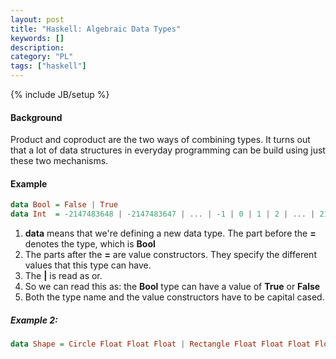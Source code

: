 ```yaml
--- 
layout: post 
title: "Haskell: Algebraic Data Types" 
keywords: [] 
description: 
category: "PL"
tags: ["haskell"] 
--- 
```

{% include JB/setup %}

#### Background
Product and coproduct are the two ways of combining types. It turns out that a
lot of data structures in everyday programming can be build using just these two
mechanisms.


#### Example

```haskell
data Bool = False | True
data Int  = -2147483648 | -2147483647 | ... | -1 | 0 | 1 | 2 | ... | 2147483647
```

1. $\textbf{data}$ means that we're defining a new data type. The part before
   the $\textbf{=}$ denotes the type, which is $\textbf{Bool}$
2. The parts after the $\textbf{=}$ are value constructors. They specify the
   different values that this type can have.
3. The $\textbf{|}$ is read as or. 
4. So we can read this as: the $\textbf{Bool}$ type can have a value of
   $\textbf{True}$ or $\textbf{False}$
5. Both the type name and the value constructors have to be capital cased.


##### Example 2:

```haskell
data Shape = Circle Float Float Float | Rectangle Float Float Float Float
```



